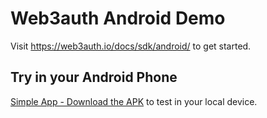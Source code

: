 # Web3auth Android Demo

Visit https://web3auth.io/docs/sdk/android/ to get started.


## Try in your Android Phone

[Simple App - Download the APK](https://github.com/shahbaz17/web3auth-android-demo/raw/master/web3auth-android-demo-app.apk) to test in your local device.

